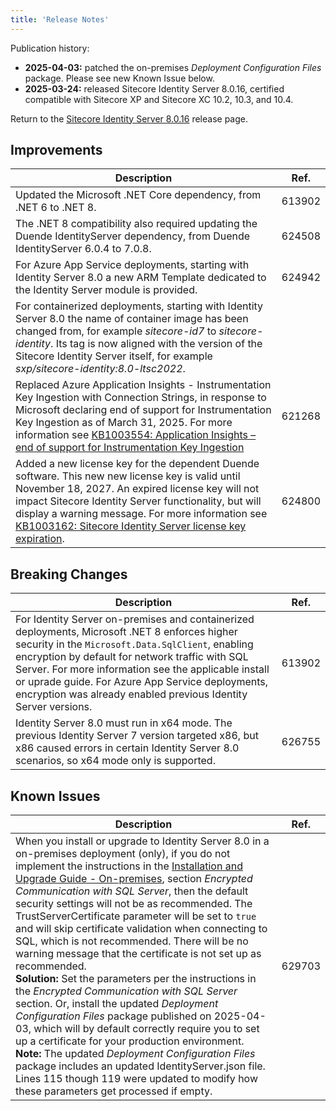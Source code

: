 ```yaml
---
title: 'Release Notes'
---
```

Publication history:
- **2025-04-03:** patched the on-premises *Deployment Configuration Files* package. Please see new Known Issue below.
- **2025-03-24:** released Sitecore Identity Server 8.0.16, certified compatible with Sitecore XP and Sitecore XC 10.2, 10.3, and 10.4.

Return to the [Sitecore Identity Server 8.0.16](/downloads/Sitecore_Identity/8x/Sitecore_Identity_Server_8016) release page.

## Improvements

| Description | Ref. |
| --- | --- |
| Updated the Microsoft .NET Core dependency, from .NET 6 to .NET 8. | 613902 |
| The .NET 8 compatibility also required updating the Duende IdentityServer dependency, from Duende IdentityServer 6.0.4 to 7.0.8. | 624508 |
| For Azure App Service deployments, starting with Identity Server 8.0 a new ARM Template dedicated to the Identity Server module is provided. | 624942 |
| For containerized deployments, starting with Identity Server 8.0 the name of container image has been changed from, for example *sitecore-id7* to *sitecore-identity*. Its tag is now aligned with the version of the Sitecore Identity Server itself, for example *sxp/sitecore-identity:8.0-ltsc2022*. |
| Replaced Azure Application Insights - Instrumentation Key Ingestion with Connection Strings, in response to Microsoft declaring end of support for Instrumentation Key Ingestion as of March 31, 2025. For more information see [KB1003554: Application Insights – end of support for Instrumentation Key Ingestion](https://support.sitecore.com/kb?id=kb_article_view&sysparm_article=KB1003554)| 621268 |
| Added a new license key for the dependent Duende software. This new new license key is valid until November 18, 2027. An expired license key will not impact Sitecore Identity Server functionality, but will display a warning message. For more information see [KB1003162: Sitecore Identity Server license key expiration](https://support.sitecore.com/kb?id=kb_article_view&sysparm_article=KB1003162). | 624800 |

## Breaking Changes

| Description | Ref. |
| --- | --- |
| For Identity Server on-premises and containerized deployments, Microsoft .NET 8 enforces higher security in the `Microsoft.Data.SqlClient`, enabling encryption by default for network traffic with SQL Server. For more information see the applicable install or uprade guide. For Azure App Service deployments, encryption was already enabled previous Identity Server versions. | 613902 |
| Identity Server 8.0 must run in x64 mode. The previous Identity Server 7 version targeted x86, but x86 caused errors in certain Identity Server 8.0 scenarios, so x64 mode only is supported. | 626755 |

## Known Issues

| Description | Ref. |
| --- | --- |
| When you install or upgrade to Identity Server 8.0 in a on-premises deployment (only), if you do not implement the instructions in the [Installation and Upgrade Guide - On-premises](https://scdp.blob.core.windows.net/downloads/Sitecore%20Identity/8x/Sitecore_Identity_Server_8016/Sitecore_Identity_Server_Installation_&_Upgrade-OnPremises-8.0.pdf), section *Encrypted Communication with SQL Server*, then the default security settings will not be as recommended. The TrustServerCertificate parameter will be set to `true` and will skip certificate validation when connecting to SQL, which is not recommended. There will be no warning message that the certificate is not set up as recommended.<br/>**Solution:** Set the parameters per the instructions in the *Encrypted Communication with SQL Server* section. Or, install the updated *Deployment Configuration Files* package published on 2025-04-03, which will by default correctly require you to set up a certificate for your production environment.<br/>**Note:** The updated *Deployment Configuration Files* package includes an updated IdentityServer.json file. Lines 115 though 119 were updated to modify how these parameters get processed if empty. | 629703 |